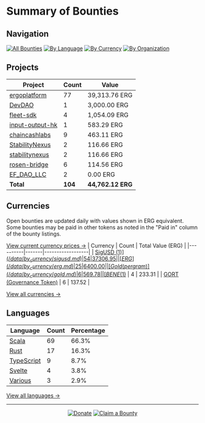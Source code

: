 <!-- GENERATED FILE - DO NOT EDIT DIRECTLY -->
<!-- Generated on: 2025-05-10 01:47:23 -->

# Summary of Bounties

## Navigation

[![All Bounties](https://img.shields.io/badge/All%20Bounties-104-blue)](/data/all.md) [![By Language](https://img.shields.io/badge/By%20Language-7-green)](/data/summary.md#languages) [![By Currency](https://img.shields.io/badge/By%20Currency-7-yellow)](/data/summary.md#currencies) [![By Organization](https://img.shields.io/badge/By%20Organization-9-orange)](/data/summary.md#projects)

## Projects

| Project | Count | Value |
|----------|-------|-------|
| [ergoplatform](/data/by_org/ergoplatform.md) | 77 | 39,313.76 ERG |
| [DevDAO](/data/by_org/devdao.md) | 1 | 3,000.00 ERG |
| [fleet-sdk](/data/by_org/fleet-sdk.md) | 4 | 1,054.09 ERG |
| [input-output-hk](/data/by_org/input-output-hk.md) | 1 | 583.29 ERG |
| [chaincashlabs](/data/by_org/chaincashlabs.md) | 9 | 463.11 ERG |
| [StabilityNexus](/data/by_org/stabilitynexus.md) | 2 | 116.66 ERG |
| [stabilitynexus](/data/by_org/stabilitynexus.md) | 2 | 116.66 ERG |
| [rosen-bridge](/data/by_org/rosen-bridge.md) | 6 | 114.56 ERG |
| [EF_DAO_LLC](/data/by_org/ef_dao_llc.md) | 2 | 0.00 ERG |
| **Total** | **104** | **44,762.12 ERG** |

## Currencies

Open bounties are updated daily with values shown in ERG equivalent. Some bounties may be paid in other tokens as noted in the "Paid in" column of the bounty listings.

[View current currency prices →](/data/currency_prices.md)
| Currency | Count | Total Value (ERG) |
|----------|-------|------------------|
| [SigUSD ($1)](/data/by_currency/sigusd.md) | 54 | 37306.95 |
| [ERG](/data/by_currency/erg.md) | 25 | 6400.00 |
| [Gold (per gram)](/data/by_currency/gold.md) | 6 | 569.78 |
| [BENE ($1)](/data/by_currency/bene.md) | 4 | 233.31 |
| [GORT (Governance Token)](/data/by_currency/gort.md) | 6 | 137.52 |

[View all currencies →](/data/by_currency/)

## Languages

| Language | Count | Percentage |
|----------|-------|------------|
| [Scala](/data/by_language/scala.md) | 69 | 66.3% |
| [Rust](/data/by_language/rust.md) | 17 | 16.3% |
| [TypeScript](/data/by_language/typescript.md) | 9 | 8.7% |
| [Svelte](/data/by_language/svelte.md) | 4 | 3.8% |
| [Various](/data/by_language/various.md) | 3 | 2.9% |

[View all languages →](/data/by_language/)



---

<div align="center">
  <p>
    <a href="../docs/donate.md"><img src="https://img.shields.io/badge/❤️%20Donate-F44336" alt="Donate"></a>
    <a href="../docs/bounty-submission-guide.md#reserving-a-bounty"><img src="https://img.shields.io/badge/🔒%20How%20To%20Claim-4CAF50" alt="Claim a Bounty"></a>
  </p>
</div>


<!-- END OF GENERATED CONTENT -->
